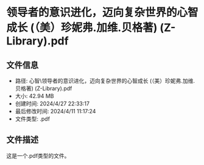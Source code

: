 ﻿# 领导者的意识进化，迈向复杂世界的心智成长 (（美）珍妮弗.加维.贝格著) (Z-Library).pdf

## 文件信息
- 路径: 心智\领导者的意识进化，迈向复杂世界的心智成长 (（美）珍妮弗.加维.贝格著) (Z-Library).pdf
- 大小: 42.94 MB
- 创建时间: 2024/4/27 22:33:17
- 最后修改时间: 2024/4/11 11:17:24
- 文件类型: .pdf

## 文件描述
这是一个.pdf类型的文件。

